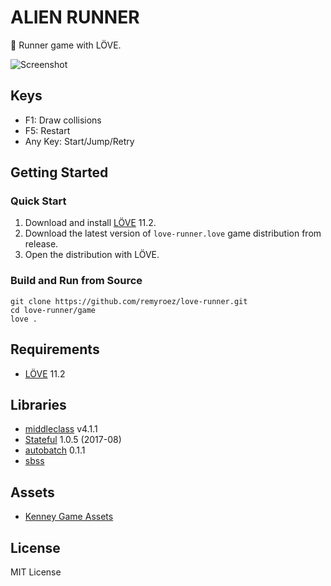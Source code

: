 # ALIEN RUNNER
:runner: Runner game with LÖVE.

![Screenshot](https://user-images.githubusercontent.com/1193542/56424580-d6acdb80-62eb-11e9-972e-f0361d7b1db4.png)

## Keys

- F1: Draw collisions
- F5: Restart
- Any Key: Start/Jump/Retry

## Getting Started

### Quick Start

1. Download and install [LÖVE](https://love2d.org/) 11.2.
1. Download the latest version of `love-runner.love` game distribution from release.
1. Open the distribution with LÖVE.

### Build and Run from Source

```
git clone https://github.com/remyroez/love-runner.git
cd love-runner/game
love .
```

## Requirements

- [LÖVE](https://love2d.org/) 11.2

## Libraries

- [middleclass](https://github.com/kikito/middleclass) v4.1.1
- [Stateful](https://github.com/kikito/stateful.lua) 1.0.5 (2017-08)
- [autobatch](https://github.com/rxi/autobatch) 0.1.1
- [sbss](https://github.com/mikufuworks/sbss)

## Assets

- [Kenney Game Assets](https://itch.io/s/6789/kenney-bundle)

## License

MIT License
